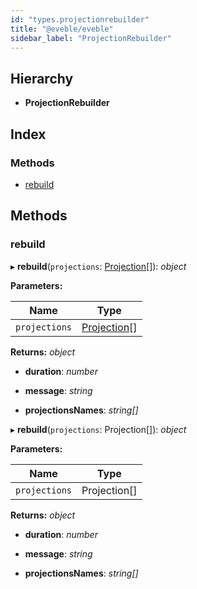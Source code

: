 ```yaml
---
id: "types.projectionrebuilder"
title: "@eveble/eveble"
sidebar_label: "ProjectionRebuilder"
---
```


## Hierarchy

* **ProjectionRebuilder**

## Index

### Methods

* [rebuild](types.projectionrebuilder.md#rebuild)

## Methods

###  rebuild

▸ **rebuild**(`projections`: [Projection](types.projection.md)[]): *object*

**Parameters:**

Name | Type |
------ | ------ |
`projections` | [Projection](types.projection.md)[] |

**Returns:** *object*

* **duration**: *number*

* **message**: *string*

* **projectionsNames**: *string[]*

▸ **rebuild**(`projections`: Projection[]): *object*

**Parameters:**

Name | Type |
------ | ------ |
`projections` | Projection[] |

**Returns:** *object*

* **duration**: *number*

* **message**: *string*

* **projectionsNames**: *string[]*
